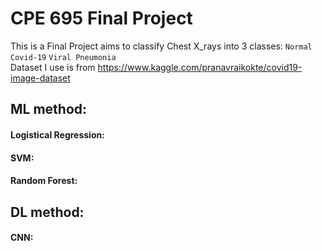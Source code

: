 # CPE 695 Final Project

This is a Final Project aims to classify Chest X_rays into 3 classes:  `Normal`   `Covid-19`  `Viral Pneumonia`   
Dataset I use is from https://www.kaggle.com/pranavraikokte/covid19-image-dataset


## ML method:
#### Logistical Regression:
#### SVM:
#### Random Forest:



## DL method:
#### CNN:
